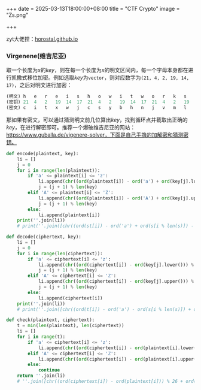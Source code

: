 +++
date = 2025-03-13T18:00:00+08:00
title = "CTF Crypto"
image = "Zs.png"

+++

zyt大佬捏：[horostal.github.io](horostal.github.io)
### Virgenene(维吉尼亚)

取一个长度为$x$的$key$，则在每一个长度为$x$的明文区间内，每一个字母本身都在进行凯撒式移位加密。例如选取$key$为`vector`，则对应数字为`(21, 4, 2, 19, 14, 17)`，之后对明文进行加密：

```python
(明文) h   e   r   e   i   s   h   o   w   i   t   w   o   r   k   s
(密钥) 21  4   2   19  14  17  21  4   2   19  14  17  21  4   2   19
(密文) c   i   t   x   w   j   c   s   y   b   h   n   j   v   m   l
```

那如果有密文，可以通过猜测明文前几位算出$key$，找到循环点并截取出正确的$key$，在进行解密即可。推荐一个爆破维吉尼亚的网站：https://www.guballa.de/vigenere-solver，下面是自己手撸的加解密和猜测密钥。

```python
def encode(plaintext, key):
    li = []
    j = 0
    for i in range(len(plaintext)):
        if 'a' <= plaintext[i] <= 'z':
            li.append(chr((ord(plaintext[i]) - ord('a') + ord(key[j].lower()) - ord('a')) % 26 + ord('a')))
            j = (j + 1) % len(key)
        elif 'A' <= plaintext[i] <= 'Z':
            li.append(chr((ord(plaintext[i]) - ord('A') + ord(key[j].upper()) - ord('A')) % 26 + ord('A')))
            j = (j + 1) % len(key)
        else:
            li.append(plaintext[i])
    print(''.join(li))
    # print(''.join([chr((ord(st[i]) - ord('a') + ord(s[i % len(s)]) - ord('a')) % 26 + ord('a')) for i in range(len(st))]))

def decode(ciphertext, key):
    li = []
    j = 0
    for i in range(len(ciphertext)):
        if 'a' <= ciphertext[i] <= 'z':
            li.append(chr((ord(ciphertext[i]) - ord(key[j].lower())) % 26 + ord('a')))
            j = (j + 1) % len(key)
        elif 'A' <= ciphertext[i] <= 'Z':
            li.append(chr((ord(ciphertext[i]) - ord(key[j].upper())) % 26 + ord('A')))
            j = (j + 1) % len(key)
        else:
            li.append(ciphertext[i])
    print(''.join(li))
    # print(''.join([chr((ord(t[i]) - ord('a') - ord(s[i % len(s)]) + ord('a')) % 26 + ord('a')) for i in range(len(t))]))

def check(plaintext, ciphertext):
    t = min(len(plaintext), len(ciphertext))
    li = []
    for i in range(t):
        if 'a' <= ciphertext[i] <= 'z':
            li.append(chr((ord(ciphertext[i]) - ord(plaintext[i].lower())) % 26 + ord('a')))
        elif 'A' <= ciphertext[i] <= 'Z':
            li.append(chr((ord(ciphertext[i]) - ord(plaintext[i].upper())) % 26 + ord('A')))
        else:
            continue
    return ''.join(li)
    # ''.join([chr((ord(ciphertext[i]) - ord(plaintext[i])) % 26 + ord('a')) for i in range(t)])
```
